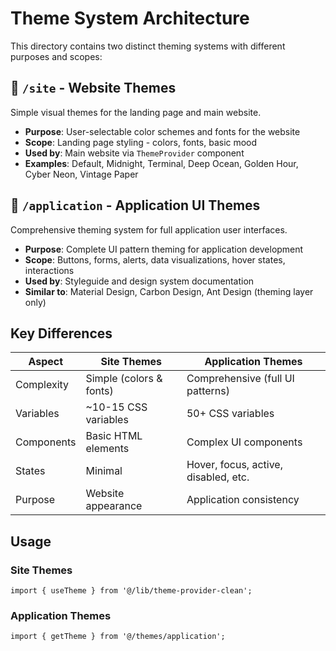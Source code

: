 # Theme System Architecture

This directory contains two distinct theming systems with different purposes and scopes:

## 📁 `/site` - Website Themes
Simple visual themes for the landing page and main website.
- **Purpose**: User-selectable color schemes and fonts for the website
- **Scope**: Landing page styling - colors, fonts, basic mood
- **Used by**: Main website via `ThemeProvider` component
- **Examples**: Default, Midnight, Terminal, Deep Ocean, Golden Hour, Cyber Neon, Vintage Paper

## 📁 `/application` - Application UI Themes  
Comprehensive theming system for full application user interfaces.
- **Purpose**: Complete UI pattern theming for application development
- **Scope**: Buttons, forms, alerts, data visualizations, hover states, interactions
- **Used by**: Styleguide and design system documentation
- **Similar to**: Material Design, Carbon Design, Ant Design (theming layer only)

## Key Differences

| Aspect | Site Themes | Application Themes |
|--------|-------------|-------------------|
| Complexity | Simple (colors & fonts) | Comprehensive (full UI patterns) |
| Variables | ~10-15 CSS variables | 50+ CSS variables |
| Components | Basic HTML elements | Complex UI components |
| States | Minimal | Hover, focus, active, disabled, etc. |
| Purpose | Website appearance | Application consistency |

## Usage

### Site Themes
```tsx
import { useTheme } from '@/lib/theme-provider-clean';
```

### Application Themes
```tsx
import { getTheme } from '@/themes/application';
```